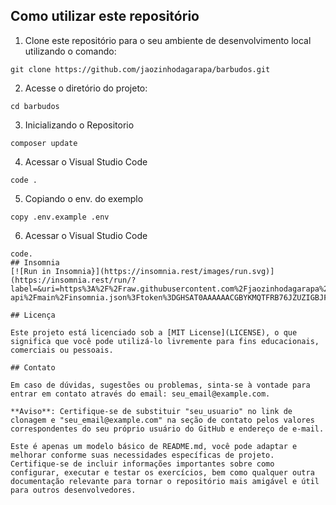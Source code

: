 
## Como utilizar este repositório

1. Clone este repositório para o seu ambiente de desenvolvimento local utilizando o comando:
```
git clone https://github.com/jaozinhodagarapa/barbudos.git
```
2. Acesse o diretório do projeto:
```
cd barbudos
```
3. Inicializando o Repositorio
```
composer update
```
4. Acessar o Visual Studio Code
```
code .
```
5. Copiando o env. do exemplo
```
copy .env.example .env
```
6. Acessar o Visual Studio Code
```
code.
## Insomnia
[![Run in Insomnia}](https://insomnia.rest/images/run.svg)](https://insomnia.rest/run/?label=&uri=https%3A%2F%2Fraw.githubusercontent.com%2Fjaozinhodagarapa%2Flojavirtual-api%2Fmain%2Finsomnia.json%3Ftoken%3DGHSAT0AAAAAACGBYKMQTFRB76JZUZIGBJF6ZGSEYXA)

## Licença

Este projeto está licenciado sob a [MIT License](LICENSE), o que significa que você pode utilizá-lo livremente para fins educacionais, comerciais ou pessoais.

## Contato

Em caso de dúvidas, sugestões ou problemas, sinta-se à vontade para entrar em contato através do email: seu_email@example.com.

**Aviso**: Certifique-se de substituir "seu_usuario" no link de clonagem e "seu_email@example.com" na seção de contato pelos valores correspondentes do seu próprio usuário do GitHub e endereço de e-mail.

Este é apenas um modelo básico de README.md, você pode adaptar e melhorar conforme suas necessidades específicas de projeto. Certifique-se de incluir informações importantes sobre como configurar, executar e testar os exercícios, bem como qualquer outra documentação relevante para tornar o repositório mais amigável e útil para outros desenvolvedores.